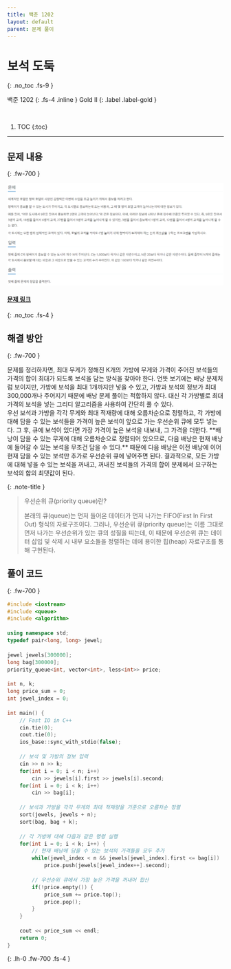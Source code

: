 ```yaml
---
title: 백준 1202
layout: default
parent: 문제 풀이
---
```


# **보석 도둑**
{: .no_toc .fs-9 }

백준 1202
{: .fs-4 .inline }
Gold II
{: .label .label-gold }

<br/>

1. TOC
{:toc}

---

## 문제 내용
{: .fw-700 }

![problem.png](../assets/screenshots/b1106.png)

#### [문제 링크](https://www.acmicpc.net/problem/1106)
{: .no_toc .fs-4 }

## 해결 방안
{: .fw-700 }

<div class="code-example" markdown="1">
문제를 정리하자면, 최대 무게가 정해진 K개의 가방에 무게와 가격이 주어진 보석들의 가격의 합이 최대가 되도록 보석을 담는 방식을 찾아야 한다.
언뜻 보기에는 배낭 문제처럼 보이지만, 가방에 보석을 최대 1개까지만 넣을 수 있고,
가방과 보석의 정보가 최대 300,000개나 주어지기 때문에 배낭 문제 풀이는 적합하지 않다.
대신 각 가방별로 최대 가격의 보석을 넣는 그리디 알고리즘을 사용하여 간단히 풀 수 있다.
<br/>
우선 보석과 가방을 각각 무게와 최대 적재량에 대해 오름차순으로 정렬하고, 각 가방에 대해
담을 수 있는 보석들을 가격이 높은 보석이 앞으로 가는 우선순위 큐에 모두 넣는다.
그 후, 큐에 보석이 있다면 가장 가격이 높은 보석을 내보내, 그 가격을 더한다.
**배낭이 담을 수 있는 무게에 대해 오름차순으로 정렬되어 있으므로, 다음 배낭은 현재 배낭에 들어갈 수 있는 보석을 무조건 담을 수 있다.**
때문에 다음 배낭은 이전 배낭에 이어 현재 담을 수 있는 보석만 추가로 우선순위 큐에 넣어주면 된다.
결과적으로, 모든 가방에 대해 넣을 수 있는 보석을 꺼내고, 꺼내진 보석들의 가격의 합이 문제에서 요구하는 보석의 합의 최댓값이 된다.

{: .note-title }
> 우선순위 큐(priority queue)란?
>
> 본래의 큐(queue)는 먼저 들어온 데이터가 먼저 나가는 FIFO(First In First Out) 형식의 자료구조이다.
> 그러나, 우선순위 큐(priority queue)는 이름 그대로 먼저 나가는 우선순위가 있는 큐의 성질을 띠는데,
> 이 때문에 우선순위 큐는 데이터 삽입 및 삭제 시 내부 요소들을 정렬하는 데에 용이한 힙(heap) 자료구조를 통해 구현된다.
</div>

## 풀이 코드
{: .fw-700 }

```cpp
#include <iostream>
#include <queue>
#include <algorithm>

using namespace std;
typedef pair<long, long> jewel;

jewel jewels[300000];
long bag[300000];
priority_queue<int, vector<int>, less<int>> price;

int n, k;
long price_sum = 0;
int jewel_index = 0;

int main() {
    // Fast IO in C++
    cin.tie(0);
    cout.tie(0);
    ios_base::sync_with_stdio(false);

    // 보석 및 가방의 정보 입력
    cin >> n >> k;
    for(int i = 0; i < n; i++)
        cin >> jewels[i].first >> jewels[i].second;
    for(int i = 0; i < k; i++)
        cin >> bag[i];
    
    // 보석과 가방을 각각 무게와 최대 적재량을 기준으로 오름차순 정렬
    sort(jewels, jewels + n);
    sort(bag, bag + k);
    
    // 각 가방에 대해 다음과 같은 명령 실행
    for(int i = 0; i < k; i++) {
        // 현재 배낭에 담을 수 있는 보석의 가격들을 모두 추가
        while(jewel_index < n && jewels[jewel_index].first <= bag[i])
            price.push(jewels[jewel_index++].second);
        
        // 우선순위 큐에서 가장 높은 가격을 꺼내어 합산
        if(!price.empty()) {
            price_sum += price.top();
            price.pop();
        }
    }
    
    cout << price_sum << endl;
    return 0;
}
```
{: .lh-0 .fw-700 .fs-4 }